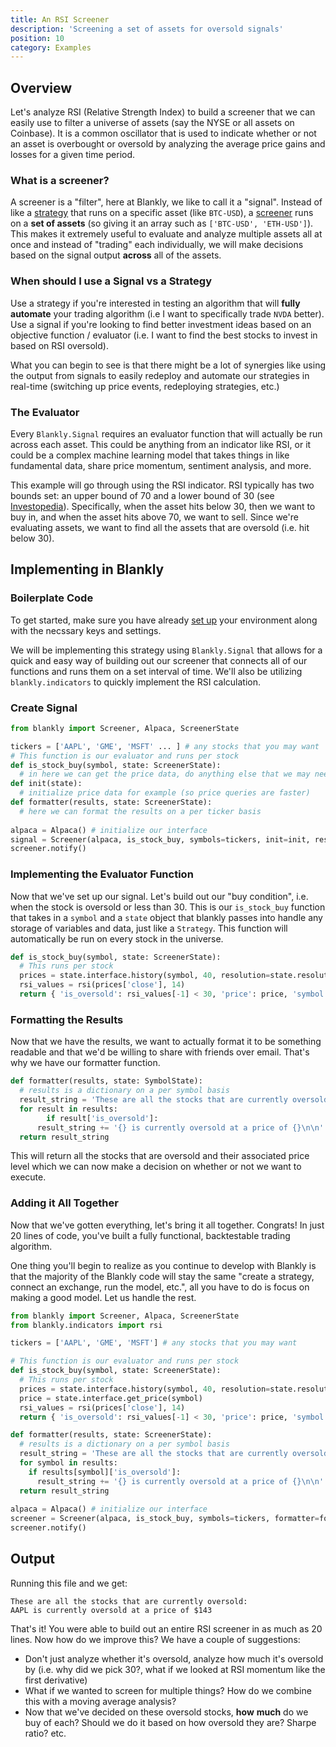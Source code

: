 ```yaml
---
title: An RSI Screener
description: 'Screening a set of assets for oversold signals'
position: 10
category: Examples
---
```


## Overview

Let's analyze RSI (Relative Strength Index) to build a screener that we can easily use to filter a universe of assets (say the NYSE or all assets on Coinbase). It is a common oscillator that is used to indicate whether or not an asset is overbought or oversold by analyzing the average price gains and losses for a given time period. 

### What is a screener?

A screener is a "filter", here at Blankly, we like to call it a "signal". Instead of like a [strategy](/core/strategy)  that runs on a specific asset (like `BTC-USD`), a [screener](/core/screener) runs on a **set of assets** (so giving it an array such as `['BTC-USD', 'ETH-USD']`). This makes it extremely useful to evaluate and analyze multiple assets all at once and instead of "trading" each individually, we will make decisions based on the signal output **across** all of the assets. 

### When should I use a Signal vs a Strategy

Use a strategy if you're interested in testing an algorithm that will **fully automate** your trading algorithm (i.e I want to specifically trade `NVDA` better). Use a signal if you're looking to find better investment ideas based on an objective function / evaluator (i.e. I want to find the best stocks to invest in based on RSI oversold). 

<alert>

What you can begin to see is that there might be a lot of synergies like using the output from signals to easily redeploy and automate our strategies in real-time (switching up price events, redeploying strategies, etc.)

</alert> 

### The Evaluator 

Every `Blankly.Signal` requires an evaluator function that will actually be run across each asset. This could be anything from an indicator like RSI, or it could be a complex machine learning model that takes things in like fundamental data, share price momentum, sentiment analysis, and more. 

This example will go through using the RSI indicator. RSI typically has two bounds set: an upper bound of 70 and a lower bound of 30 (see [Investopedia](https://www.investopedia.com/terms/r/rsi.asp)). Specifically, when the asset hits below 30, then we want to buy in, and when the asset hits above 70, we want to sell. Since we're evaluating assets, we want to find all the assets that are oversold (i.e. hit below 30). 

## Implementing in Blankly

### Boilerplate Code

<alert>
To get started, make sure you have already <a href="/getting-started/installation">set up</a> your environment along with the necssary keys and settings. 
</alert>

We will be implementing this strategy using `Blankly.Signal` that allows for a quick and easy way of building out our screener that connects all of our functions and runs them on a set interval of time. We'll also be utilizing `blankly.indicators` to quickly implement the RSI calculation. 

### Create Signal

```python
from blankly import Screener, Alpaca, ScreenerState

tickers = ['AAPL', 'GME', 'MSFT' ... ] # any stocks that you may want
# This function is our evaluator and runs per stock
def is_stock_buy(symbol, state: ScreenerState):
  # in here we can get the price data, do anything else that we may need
def init(state):
  # initialize price data for example (so price queries are faster)
def formatter(results, state: ScreenerState):
  # here we can format the results on a per ticker basis
  
alpaca = Alpaca() # initialize our interface
signal = Screener(alpaca, is_stock_buy, symbols=tickers, init=init, resolution="1d") # run this every day
screener.notify()
```

### Implementing the Evaluator Function

Now that we've set up our signal. Let's build out our "buy condition", i.e. when the stock is oversold or less than 30. This is our `is_stock_buy` function that takes in a `symbol` and a `state` object that blankly passes into handle any storage of variables and data, just like a `Strategy`. This function will automatically be run on every stock in the universe. 


```python
def is_stock_buy(symbol, state: ScreenerState):
  # This runs per stock
  prices = state.interface.history(symbol, 40, resolution=state.resolution) # get past 40 data points
  rsi_values = rsi(prices['close'], 14)
  return { 'is_oversold': rsi_values[-1] < 30, 'price': price, 'symbol': symbol }
```

### Formatting the Results 

Now that we have the results, we want to actually format it to be something readable and that we'd be willing to share with friends over email. That's why we have our formatter function. 

```python
def formatter(results, state: SymbolState):
  # results is a dictionary on a per symbol basis
  result_string = 'These are all the stocks that are currently oversold: \n'
  for result in results:
        if result['is_oversold']:
      result_string += '{} is currently oversold at a price of {}\n\n'.format(symbol, price)
  return result_string
```

This will return all the stocks that are oversold and their associated price level which we can now make a decision on whether or not we want to execute. 

### Adding it All Together

Now that we've gotten everything, let's bring it all together. Congrats! In just 20 lines of code, you've built a fully functional, backtestable trading algorithm.

<alert type="success">
One thing you'll begin to realize as you continue to develop with Blankly is that the majority of the Blankly code will stay the same "create a strategy, connect an exchange, run the model, etc.", all you have to do is focus on making a good model. Let us handle the rest.
</alert>

```python
from blankly import Screener, Alpaca, ScreenerState
from blankly.indicators import rsi

tickers = ['AAPL', 'GME', 'MSFT'] # any stocks that you may want

# This function is our evaluator and runs per stock
def is_stock_buy(symbol, state: ScreenerState):
  # This runs per stock
  prices = state.interface.history(symbol, 40, resolution=state.resolution, return_as='list') # get past 40 data points
  price = state.interface.get_price(symbol)
  rsi_values = rsi(prices['close'], 14)
  return { 'is_oversold': rsi_values[-1] < 30, 'price': price, 'symbol': symbol }

def formatter(results, state: ScreenerState):
  # results is a dictionary on a per symbol basis
  result_string = 'These are all the stocks that are currently oversold: \n'
  for symbol in results:
    if results[symbol]['is_oversold']:
      result_string += '{} is currently oversold at a price of {}\n\n'.format(symbol, results[symbol]['price'])
  return result_string
  
alpaca = Alpaca() # initialize our interface
screener = Screener(alpaca, is_stock_buy, symbols=tickers, formatter=formatter, resolution='1d') # find oversold every day
screener.notify()
```

## Output

Running this file and we get: 

```
These are all the stocks that are currently oversold: 
AAPL is currently oversold at a price of $143
```

That's it! You were able to build out an entire RSI screener in as much as 20 lines. Now how do we improve this? We have a couple of suggestions: 

* Don't just analyze whether it's oversold, analyze how much it's oversold by (i.e. why did we pick 30?, what if we looked at RSI momentum like the first derivative)
* What if we wanted to screen for multiple things? How do we combine this with a moving average analysis? 
* Now that we've decided on these oversold stocks, **how** **much** do we buy of each? Should we do it based on how oversold they are? Sharpe ratio? etc. 
